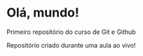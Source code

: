 # Olá, mundo!
 Primeiro repositório do curso de Git e Github

 Repositório criado durante uma aula ao vivo!
 

